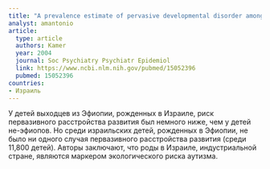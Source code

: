 ```yaml
---
title: "A prevalence estimate of pervasive developmental disorder among immigrants to Israel and Israeli natives- a file review study"
analyst: amantonio
article:
  type: article
  authors: Kamer
  year: 2004
  journal: Soc Psychiatry Psychiatr Epidemiol
  link: https://www.ncbi.nlm.nih.gov/pubmed/15052396
  pubmed: 15052396
countries:
- Израиль
---
```


У детей выходцев из Эфиопии, рожденных в Израиле, риск первазивного расстройства развития был немного ниже, чем у детей не-эфиопов. Но среди израильских детей, рожденных в Эфиопии, не было ни одного случая первазивного расстройства развития (среди 11,800 детей).
Авторы заключают, что роды в Израиле, индустриальной стране, являются маркером экологического риска аутизма.
